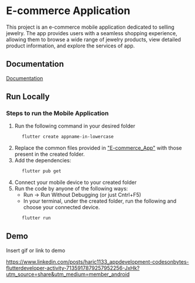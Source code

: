 
# E-commerce Application

This project is an e-commerce mobile application dedicated to selling jewelry. The app provides users with a seamless shopping experience, allowing them to browse a wide range of jewelry products, view detailed product information, and explore the services of app.


## Documentation

[Documentation](https://docs.flutter.dev/)



## Run Locally

### Steps to run the Mobile Application

1. Run the following command in your desired folder
```sh
      flutter create appname-in-lowercase
```
2. Replace the common files provided in  ["E-commerce_App"](https://github.com/N-Harichandana/E-commerce_App)  with those present in the created folder. 
3. Add the dependencies:
```sh
      flutter pub get
```
4. Connect your mobile device to your created folder
5. Run the code by anyone of the following ways:
    - Run -> Run Without Debugging (or just Cntrl+F5)
    - In your terminal, under the created folder, run the following and choose your connected device. 
```sh
      flutter run
```


## Demo

Insert gif or link to demo

https://www.linkedin.com/posts/haric1133_appdevelopment-codesonbytes-flutterdeveloper-activity-7135917879257952256-JxHk?utm_source=share&utm_medium=member_android
